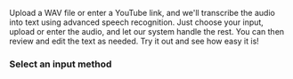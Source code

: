Upload a WAV file or enter a YouTube link, and we'll transcribe the audio into text using advanced speech recognition. Just choose your input, upload or enter the audio, and let our system handle the rest. You can then review and edit the text as needed. Try it out and see how easy it is!

### Select an input method